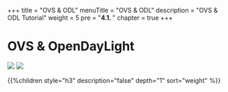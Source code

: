 +++
title = "OVS & ODL"
menuTitle = "OVS & ODL"
description = "OVS & ODL Tutorial"
weight = 5
pre = "<b>4.1. </b>"
chapter = true
+++

# OVS & OpenDayLight

![](/images/hack4easy/logo_vswitch.png)
![](/images/hack4easy/logo_odl.png)

{{%children style="h3" description="false" depth="1" sort="weight" %}}
